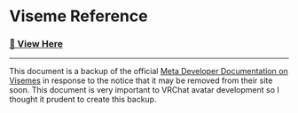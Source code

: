 # Viseme Reference

### [📄 View Here](https://lackofbindings.github.io/Viseme-Reference/)

----

This document is a backup of the official [Meta Developer Documentation on Visemes](https://developers.meta.com/horizon/documentation/unity/audio-ovrlipsync-viseme-reference/) in response to the notice that it may be removed from their site soon. This document is very important to VRChat avatar development so I thought it prudent to create this backup.